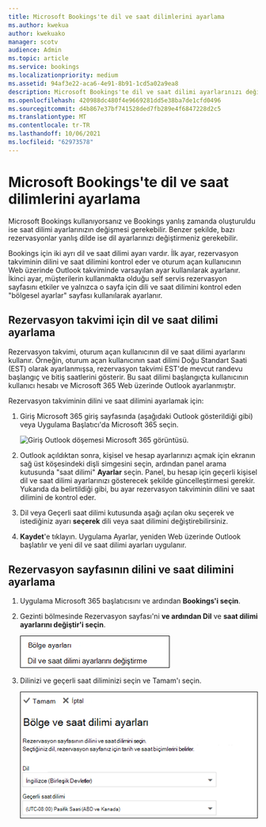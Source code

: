 ```yaml
---
title: Microsoft Bookings'te dil ve saat dilimlerini ayarlama
ms.author: kwekua
author: kwekuako
manager: scotv
audience: Admin
ms.topic: article
ms.service: bookings
ms.localizationpriority: medium
ms.assetid: 94af3e22-aca6-4e91-8b91-1cd5a02a9ea8
description: Microsoft Bookings'te dil ve saat dilimi ayarlarınızı değiştirin. Bookings yanlış zamanda oluşturuldu ise, Bookings yanlış saat dilimi için ayarlanmış olabilir.
ms.openlocfilehash: 420988dc480f4e9669281dd5e38ba7de1cfd0496
ms.sourcegitcommit: d4b867e37bf741528ded7fb289e4f6847228d2c5
ms.translationtype: MT
ms.contentlocale: tr-TR
ms.lasthandoff: 10/06/2021
ms.locfileid: "62973578"
---
```

# <a name="set-language-and-time-zones-in-microsoft-bookings"></a>Microsoft Bookings'te dil ve saat dilimlerini ayarlama

Microsoft Bookings kullanıyorsanız ve Bookings yanlış zamanda oluşturuldu ise saat dilimi ayarlarınızın değişmesi gerekebilir. Benzer şekilde, bazı rezervasyonlar yanlış dilde ise dil ayarlarınızı değiştirmeniz gerekebilir.

Bookings için iki ayrı dil ve saat dilimi ayarı vardır. İlk ayar, rezervasyon takviminin dilini ve saat dilimini kontrol eder ve oturum açan kullanıcının Web üzerinde Outlook takviminde varsayılan ayar kullanılarak ayarlanır. İkinci ayar, müşterilerin kullanmakta olduğu self servis rezervasyon sayfasını etkiler ve yalnızca o sayfa için dili ve saat dilimini kontrol eden "bölgesel ayarlar" sayfası kullanılarak ayarlanır.

## <a name="setting-language-and-time-zone-for-a-booking-calendar"></a>Rezervasyon takvimi için dil ve saat dilimi ayarlama

Rezervasyon takvimi, oturum açan kullanıcının dil ve saat dilimi ayarlarını kullanır. Örneğin, oturum açan kullanıcının saat dilimi Doğu Standart Saati (EST) olarak ayarlanmışsa, rezervasyon takvimi EST'de mevcut randevu başlangıç ve bitiş saatlerini gösterir. Bu saat dilimi başlangıçta kullanıcının kullanıcı hesabı ve Microsoft 365 Web üzerinde Outlook ayarlanmıştır.

Rezervasyon takviminin dilini ve saat dilimini ayarlamak için:

1. Giriş Microsoft 365 giriş sayfasında (aşağıdaki Outlook gösterildiği gibi) veya Uygulama Başlatıcı'da Microsoft 365 seçin.

   ![Giriş Outlook döşemesi Microsoft 365 görüntüsü.](../media/bookings-outlook-tile.png)

1. Outlook açıldıktan sonra, kişisel ve hesap ayarlarınızı  açmak için ekranın sağ üst köşesindeki dişli simgesini seçin, ardından panel arama kutusunda "saat dilimi" **Ayarlar** seçin. Panel, bu hesap için geçerli kişisel dil ve saat dilimi ayarlarınızı gösterecek şekilde güncelleştirmesi gerekir. Yukarıda da belirtildiği gibi, bu ayar rezervasyon takviminin dilini ve saat dilimini de kontrol eder.

1. Dil veya Geçerli saat dilimi kutusunda aşağı açılan oku seçerek ve istediğiniz ayarı **seçerek** dili veya saat dilimini değiştirebilirsiniz.

1. **Kaydet**'e tıklayın. Uygulama Ayarlar, yeniden Web üzerinde Outlook başlatılır ve yeni dil ve saat dilimi ayarları uygulanır.

## <a name="setting-the-language-and-time-zone-for-the-booking-page"></a>Rezervasyon sayfasının dilini ve saat dilimini ayarlama

1. Uygulama Microsoft 365 başlatıcısını ve ardından **Bookings'i seçin**.

1. Gezinti bölmesinde Rezervasyon sayfası'ni **ve ardından Dil** ve **saat dilimi ayarlarını değiştir'i seçin**.

   ![Ekran görüntüsü: Dil ve saat dilimi ayarlarını değiştirme bağlantısı.](../media/bookings-region-language-timezone-settings.png)

1. Dilinizi ve geçerli saat diliminizi seçin ve Tamam'ı seçin.

   ![Ekran görüntüsü: Dil ve saat dilimi ayarları.](../media/bookings-region-timezone-settings.png)
